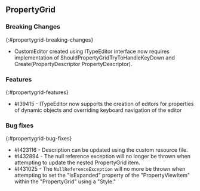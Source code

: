 ## PropertyGrid

### Breaking Changes
{:#propertygrid-breaking-changes}

* CustomEditor created using ITypeEditor interface now requires implementation of ShouldPropertyGridTryToHandleKeyDown and Create(PropertyDescriptor PropertyDescriptor).


### Features
{:#propertygrid-features}

* \#I39415 - ITypeEditor now supports the creation of editors for properties of dynamic objects and overriding keyboard navigation of the editor


### Bug fixes
{:#propertygrid-bug-fixes}

* \#I423116 - Description can be updated using the custom resource file.
* \#I432894 - The null reference exception will no longer be thrown when attempting to update the nested PropertyGrid item.
* \#I431025 - The `NullReferenceException` will no more be thrown when attempting to set the "IsExpanded" property of the "PropertyViewItem" within the "PropertyGrid" using a "Style."


